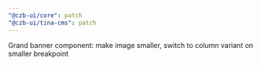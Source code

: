 ```yaml
---
"@czb-ui/core": patch
"@czb-ui/tina-cms": patch
---
```


Grand banner component: make image smaller, switch to column variant on smaller breakpoint
